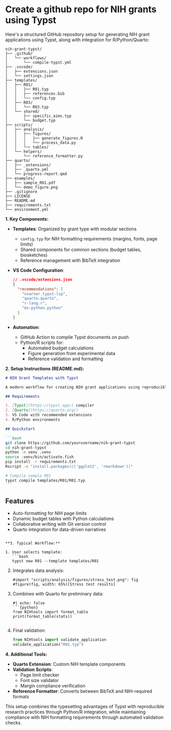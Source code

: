 # Create a github repo for NIH grants using Typst

Here's a structured GitHub repository setup for generating NIH grant applications using Typst, along with integration for R/Python/Quarto:

```
nih-grant-typst/
├── .github/
│   └── workflows/
│       └── compile-typst.yml
├── .vscode/
│   ├── extensions.json
│   └── settings.json
├── templates/
│   ├── R01/
│   │   ├── R01.typ
│   │   ├── references.bib
│   │   └── config.typ
│   ├── R03/
│   │   └── R03.typ
│   └── shared/
│       ├── specific_aims.typ
│       └── budget.typ
├── scripts/
│   ├── analysis/
│   │   ├── figures/
│   │   │   ├── generate_figures.R
│   │   │   └── process_data.py
│   │   └── tables/
│   └── helpers/
│       └── reference_formatter.py
├── quarto/
│   ├── _extensions/
│   ├── _quarto.yml
│   └── progress-report.qmd
├── examples/
│   ├── sample_R01.pdf
│   └── demo_figure.png
├── .gitignore
├── LICENSE
├── README.md
├── requirements.txt
└── environment.yml
```

**1. Key Components:**

- **Templates**: Organized by grant type with modular sections

  - `config.typ` for NIH formatting requirements (margins, fonts, page limits)
  - Shared components for common sections (budget tables, biosketches)
  - Reference management with BibTeX integration

- **VS Code Configuration**:

  ```json
  // .vscode/extensions.json
  {
    "recommendations": [
      "nvarner.typst-lsp",
      "quarto.quarto",
      "r-lang.r",
      "ms-python.python"
    ]
  }
  ```

- **Automation**:
  - GitHub Action to compile Typst documents on push
  - Python/R scripts for:
    - Automated budget calculations
    - Figure generation from experimental data
    - Reference validation and formatting

**2. Setup Instructions (README.md):**

````markdown
# NIH Grant Templates with Typst

A modern workflow for creating NIH grant applications using reproducible research tools.

## Requirements

1. [Typst](https://typst.app/) compiler
2. [Quarto](https://quarto.org/)
3. VS Code with recommended extensions
4. R/Python environments

## Quickstart

```bash
git clone https://github.com/yourusername/nih-grant-typst
cd nih-grant-typst
python -m venv .venv
source .venv/bin/activate.fish
pip install -r requirements.txt
Rscript -e "install.packages(c('ggplot2', 'rmarkdown'))"

# Compile sample R01
typst compile templates/R01/R01.typ
```
````

## Features

- Auto-formatting for NIH page limits
- Dynamic budget tables with Python calculations
- Collaborative writing with Git version control
- Quarto integration for data-driven narratives

````

**3. Typical Workflow:**

1. User selects template:
   ```bash
   typst new R01 --template templates/R01
````

2. Integrates data analysis:

   ```typst
   #import "scripts/analysis/figures/stress_test.png": fig
   #figure(fig, width: 65%)[Stress test results]
   ```

3. Combines with Quarto for preliminary data:

   ````qmd
   #| echo: false
   ```{python}
   from NIHtools import format_table
   print(format_table(stats))
   ````

   ```

   ```

4. Final validation:
   ```python
   from NIHtools import validate_application
   validate_application("R01.typ")
   ```

**4. Additional Tools:**

- **Quarto Extension**: Custom NIH template components
- **Validation Scripts**:
  - Page limit checker
  - Font size validator
  - Margin compliance verification
- **Reference Formatter**: Converts between BibTeX and NIH-required formats

This setup combines the typesetting advantages of Typst with reproducible research practices through Python/R integration, while maintaining compliance with NIH formatting requirements through automated validation checks.
